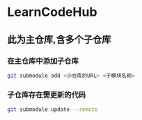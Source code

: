 # LearnCodeHub

## 此为主仓库,含多个子仓库

### 在主仓库中添加子仓库
```sh
git submodule add <小仓库的URL> <子模块名称>
```

### 子仓库存在需更新的代码
```sh
git submodule update --remote
```
